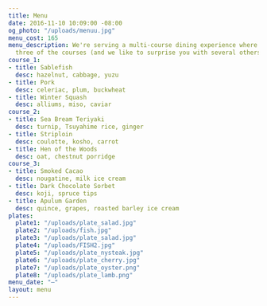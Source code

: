 ```yaml
---
title: Menu
date: 2016-11-10 10:09:00 -08:00
og_photo: "/uploads/menuu.jpg"
menu_cost: 165
menu_description: We're serving a multi-course dining experience where you choose
  three of the courses (and we like to surprise you with several others).
course_1:
- title: Sablefish
  desc: hazelnut, cabbage, yuzu
- title: Pork
  desc: celeriac, plum, buckwheat
- title: Winter Squash
  desc: alliums, miso, caviar
course_2:
- title: Sea Bream Teriyaki
  desc: turnip, Tsuyahime rice, ginger
- title: Striploin
  desc: coulotte, kosho, carrot
- title: Hen of the Woods
  desc: oat, chestnut porridge
course_3:
- title: Smoked Cacao
  desc: nougatine, milk ice cream
- title: Dark Chocolate Sorbet
  desc: koji, spruce tips
- title: Apulum Garden
  desc: quince, grapes, roasted barley ice cream
plates:
  plate1: "/uploads/plate_salad.jpg"
  plate2: "/uploads/fish.jpg"
  plate3: "/uploads/plate_salad.jpg"
  plate4: "/uploads/FISH2.jpg"
  plate5: "/uploads/plate_nysteak.jpg"
  plate6: "/uploads/plate_cherry.jpg"
  plate7: "/uploads/plate_oyster.png"
  plate8: "/uploads/plate_lamb.png"
menu_date: "—"
layout: menu
---
```


